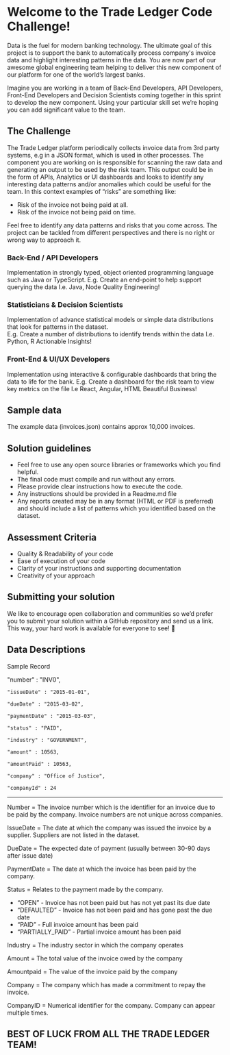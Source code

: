 
# Welcome to the Trade Ledger Code Challenge!

Data is the fuel for modern banking technology. The ultimate goal of this project is to support the bank to automatically process company's invoice data and highlight interesting patterns in the data. You are now part of our awesome global engineering team helping to deliver this new component of our platform for one of the world’s largest banks.

Imagine you are working in a team of Back-End Developers, API Developers, Front-End Developers and Decision Scientists coming together in this sprint to develop the new component. Using your particular skill set we’re hoping you can add significant value to the team.

## The Challenge

The Trade Ledger platform periodically collects invoice data from 3rd party systems, e.g in a JSON format, which is used in other processes. The component you are working on is responsible for scanning the raw data and generating an output to be used by the risk team. This output could be in the form of APIs, Analytics or UI dashboards and looks to identify any interesting data patterns and/or anomalies which could be useful for the team. In this context examples of “risks” are something like:

- Risk of the invoice not being paid at all. 
- Risk of the invoice not being paid on time. 

Feel free to identify any data patterns and risks that you come across. The project can be tackled from different perspectives and there is no right or wrong way to approach it. 


### Back-End / API Developers
Implementation in strongly typed, object oriented programming language such as Java or TypeScript. 
E.g. Create an end-point to help support querying the data
I.e. Java, Node
Quality Engineering!

### Statisticians & Decision Scientists
Implementation of advance statistical models or simple data distributions that look for patterns in the dataset.  
E.g. Create a number of distributions to identify trends within the data
I.e. Python, R
Actionable Insights!


### Front-End & UI/UX Developers
Implementation using interactive & configurable dashboards that bring the data to life for the bank.
E.g. Create a dashboard for the risk team to view key metrics on the file
I.e React, Angular, HTML
Beautiful Business!


## Sample data

The example data (invoices.json) contains approx 10,000 invoices. 


## Solution guidelines
- Feel free to use any open source libraries or frameworks which you find helpful. 
- The final code must compile and run without any errors.
- Please provide clear instructions how to execute the code. 
- Any instructions should be provided in a Readme.md file
- Any reports created may be in any format (HTML or PDF is preferred) and should include a list of patterns which you identified based on the dataset. 


## Assessment Criteria
- Quality & Readability of your code 
- Ease of execution of your code
- Clarity of your instructions and supporting documentation
- Creativity of your approach


## Submitting your solution

We like to encourage open collaboration and communities so we’d prefer you to submit your solution within a GitHub repository and send us a link. This way, your hard work is available for everyone to see!

## Data Descriptions

Sample Record

 "number" : "INV0",
 
    "issueDate" : "2015-01-01",
  
    "dueDate" : "2015-03-02",
  
    "paymentDate" : "2015-03-03",
  
    "status" : "PAID",
  
    "industry" : "GOVERNMENT",
  
    "amount" : 10563,
  
    "amountPaid" : 10563,
  
    "company" : "Office of Justice",
  
    "companyId" : 24
  

---------

Number = The invoice number which is the identifier for an invoice due to be paid by the company. Invoice numbers are not unique across companies.

IssueDate = The date at which the company was issued the invoice by a supplier. Suppliers are not listed in the dataset.

DueDate = The expected date of payment (usually between 30-90 days after issue date)

PaymentDate = The date at which the invoice has been paid by the company.

Status = Relates to the payment made by the company.
- “OPEN” - Invoice has not been paid but has not yet past its due date
- “DEFAULTED” - Invoice has not been paid and has gone past the due date
- “PAID” - Full invoice amount has been paid 
- “PARTIALLY_PAID” - Partial invoice amount has been paid 

Industry = The industry sector in which the company operates

Amount = The total value of the invoice owed by the company

Amountpaid = The value of the invoice paid by the company

Company = The company which has made a commitment to repay the invoice.

CompanyID = Numerical identifier for the company. Company can appear multiple times.


 ## BEST OF LUCK FROM ALL THE TRADE LEDGER TEAM!



